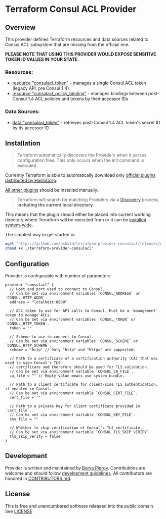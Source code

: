 # Terraform Consul ACL Provider

## Overview

This provider defines Terraform resources and data sources related to Consul ACL subsystem that are missing from the official one.

**PLEASE NOTE THAT USING THIS PROVIDER WOULD EXPOSE SENSITIVE TOKEN ID VALUES IN YOUR STATE.**

### Resources:  
* [resource "consulacl_token"](./docs/resource_consulacl_token.md) - manages a single Consul ACL token (legacy API, pre Consul 1.4)
* [resource "consulacl_policy_binding"](./docs/resource_consulacl_policy_binding.md) - manages bindings between post-Consul 1.4 ACL policies and tokens by their accessor IDs

### Data Sources:
* [data "consulacl_token"](./docs/data_source_consulacl_token.md) - retrieves post-Consul 1.4 ACL token's secret ID by its accessor ID

## Installation

> Terraform automatically discovers the Providers when it parses configuration files.
> This only occurs when the init command is executed.

Currently Terraform is able to automatically download only
[official plugins distributed by HashiCorp](https://github.com/terraform-providers).

[All other plugins](https://www.terraform.io/docs/providers/type/community-index.html) should be installed manually.

> Terraform will search for matching Providers via a
> [Discovery](https://www.terraform.io/docs/extend/how-terraform-works.html#discovery) process, **including the current
> local directory**.

This means that the plugin should either be placed into current working directory where Terraform will be executed from
or it can be [installed system-wide](https://www.terraform.io/docs/configuration/providers.html#third-party-plugins).

The simplest way to get started is:
```bash
wget "https://github.com/ashald/terraform-provider-consulacl/releases/download/1.3.0/terraform-provider-consulacl_v1.3.0-$(uname -s | tr '[:upper:]' '[:lower:]')-amd64"
chmod +x ./terraform-provider-consulacl*
```

## Configuration

Provider is configurable with number of parameters:

```hcl
provider "consulacl" {
  // Host and port used to connect to Consul.
  // Can be set via environment variables `CONSUL_ADDRESS` or `CONSUL_HTTP_ADDR`. 
  address = "localhost:8500"
  
  // ACL token to use for API calls to Consul. Must be a `management` token to manage ACLs.
  // Can be set via environment variables `CONSUL_TOKEN` or `CONSUL_HTTP_TOKEN`.
  token = ""
  
  // Scheme to use to connect to Consul.
  // Can be set via environment variables `CONSUL_SCHEME` or `CONSUL_HTTP_SCHEME`.
  scheme = "http" // Only "http" and "https" are supported.
  
  // Path to a certificate of a certification authority (CA) that was used to sign Consul's TLS
  // certificate and therefore should be used for TLS validation.
  // Can be set via environment variable `CONSUL_CA_FILE`.
  ca_file = "" // Empty value means use system bundle.
  
  // Path to a client certificate for client-side TLS authentication, if enabled in Consul.
  // Can be set via environment variable `CONSUL_CERT_FILE`.
  cert_file = ""
  
  // Path to a private key for client certificate provided in `cert_file`.
  // Can be set via environment variable `CONSUL_KEY_FILE`.
  key_file = ""
  
  // Whether to skip verification of Consul's TLS certificate.
  // Can be set via environment variable `CONSUL_TLS_SKIP_VERIFY`.
  tls_skip_verify = false
}
``` 

## Development

Provider is written and maintained by [Borys Pierov](https://github.com/Ashald).
Contributions are welcome and should follow [development guidelines](./docs/development.md).
All contributors are honored in [CONTRIBUTORS.md](./CONTRIBUTORS.md).

## License

This is free and unencumbered software released into the public domain. See [LICENSE](./LICENSE)
